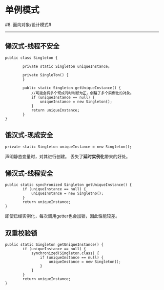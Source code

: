 # 单例模式
#8. 面向对象/设计模式#
- - - -
## 懒汉式-线程不安全
```
public class Singleton {
	
		private static Singleton uniqueInstance;
		
		private SingleTon() {
		}

		public static Singleton getUniqueInstance() {
			//可能会有多个现成同时判断为正，创建了多个实例化的对象。
			if (uniqueInstance == null) {
				uniqueInstance = new Singleton();
			}
			return uniqueInstance;
		}
}
```

## 饿汉式-现成安全
```
private static Singleton uniqueInstance = new Singleton();
```
声明静态变量时，对其进行创建。
丢失了**延时实例化**带来的好处。

## 懒汉式-线程安全
```
public static synchronized Singleton getUniqueInstance() {
		if (uniqueInstance == null) {
			uniqueInstance = new Singletno();
		}
		return uniqueInstance;
}
```
即使已经实例化，每次调用getter也会加锁，因此性能较差。

## 双重校验锁
```
public static Singleton getUniqueInstance() {
		if (uniqueInstance == null) {
			synchronized(Singleton.class) {
				if (uniqueInstance == null) {
					uniqueInstance = new Singleton();
				}
			}
		}
		return uniqueInstance;
}	
```